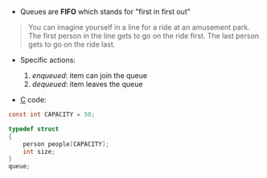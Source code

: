 - Queues are **FIFO** which stands for "first in first out"


 >You can imagine yourself in a line for a ride at an amusement park. The first person in the line gets to go on the ride first. The last person gets to go on the ride last.


- Specific actions:
	1. _enqueued_: item can join the queue
	2. _dequeued_: item leaves the queue


- [C](contents-c.md) code:

```c
const int CAPACITY = 50;

typedef struct
{
    person people[CAPACITY];
    int size;
}
queue;
```
